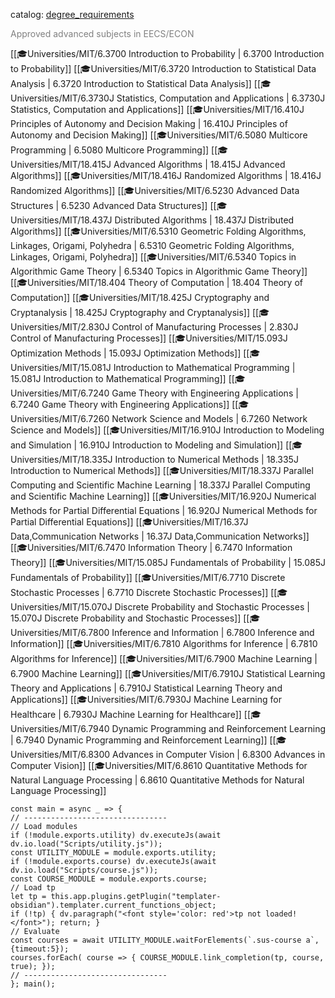 catalog: [degree_requirements](https://eecsis.mit.edu/degree_requirements.html#ECONEECS_AAGS)

<font style="color: grey">Approved advanced subjects in EECS/ECON</font>

<span class="sus-course">[[🎓Universities/MIT/6.3700 Introduction to Probability | 6.3700 Introduction to Probability]]</span>
<span class="sus-course">[[🎓Universities/MIT/6.3720 Introduction to Statistical Data Analysis | 6.3720 Introduction to Statistical Data Analysis]]</span>
<span class="sus-course">[[🎓Universities/MIT/6.3730J Statistics, Computation and Applications | 6.3730J Statistics, Computation and Applications]]</span>
<span class="sus-course">[[🎓Universities/MIT/16.410J Principles of Autonomy and Decision Making | 16.410J Principles of Autonomy and Decision Making]]</span>
<span class="sus-course">[[🎓Universities/MIT/6.5080 Multicore Programming | 6.5080 Multicore Programming]]</span>
<span class="sus-course">[[🎓Universities/MIT/18.415J Advanced Algorithms | 18.415J Advanced Algorithms]]</span>
<span class="sus-course">[[🎓Universities/MIT/18.416J Randomized Algorithms | 18.416J Randomized Algorithms]]</span>
<span class="sus-course">[[🎓Universities/MIT/6.5230 Advanced Data Structures | 6.5230 Advanced Data Structures]]</span>
<span class="sus-course">[[🎓Universities/MIT/18.437J Distributed Algorithms | 18.437J Distributed Algorithms]]</span>
<span class="sus-course">[[🎓Universities/MIT/6.5310 Geometric Folding Algorithms, Linkages, Origami, Polyhedra | 6.5310 Geometric Folding Algorithms, Linkages, Origami, Polyhedra]]</span>
<span class="sus-course">[[🎓Universities/MIT/6.5340 Topics in Algorithmic Game Theory | 6.5340 Topics in Algorithmic Game Theory]]</span>
<span class="sus-course">[[🎓Universities/MIT/18.404 Theory of Computation | 18.404 Theory of Computation]]</span>
<span class="sus-course">[[🎓Universities/MIT/18.425J Cryptography and Cryptanalysis | 18.425J Cryptography and Cryptanalysis]]</span>
<span class="sus-course">[[🎓Universities/MIT/2.830J Control of Manufacturing Processes | 2.830J Control of Manufacturing Processes]]</span>
<span class="sus-course">[[🎓Universities/MIT/15.093J Optimization Methods | 15.093J Optimization Methods]]</span>
<span class="sus-course">[[🎓Universities/MIT/15.081J Introduction to Mathematical Programming | 15.081J Introduction to Mathematical Programming]]</span>
<span class="sus-course">[[🎓Universities/MIT/6.7240 Game Theory with Engineering Applications | 6.7240 Game Theory with Engineering Applications]]</span>
<span class="sus-course">[[🎓Universities/MIT/6.7260 Network Science and Models | 6.7260 Network Science and Models]]</span>
<span class="sus-course">[[🎓Universities/MIT/16.910J Introduction to Modeling and Simulation | 16.910J Introduction to Modeling and Simulation]]</span>
<span class="sus-course">[[🎓Universities/MIT/18.335J Introduction to Numerical Methods | 18.335J Introduction to Numerical Methods]]</span>
<span class="sus-course">[[🎓Universities/MIT/18.337J Parallel Computing and Scientific Machine Learning | 18.337J Parallel Computing and Scientific Machine Learning]]</span>
<span class="sus-course">[[🎓Universities/MIT/16.920J Numerical Methods for Partial Differential Equations | 16.920J Numerical Methods for Partial Differential Equations]]</span>
<span class="sus-course">[[🎓Universities/MIT/16.37J Data,Communication Networks | 16.37J Data,Communication Networks]]</span>
<span class="sus-course">[[🎓Universities/MIT/6.7470 Information Theory | 6.7470 Information Theory]]</span>
<span class="sus-course">[[🎓Universities/MIT/15.085J Fundamentals of Probability | 15.085J Fundamentals of Probability]]</span>
<span class="sus-course">[[🎓Universities/MIT/6.7710 Discrete Stochastic Processes | 6.7710 Discrete Stochastic Processes]]</span>
<span class="sus-course">[[🎓Universities/MIT/15.070J Discrete Probability and Stochastic Processes | 15.070J Discrete Probability and Stochastic Processes]]</span>
<span class="sus-course">[[🎓Universities/MIT/6.7800 Inference and Information | 6.7800 Inference and Information]]</span>
<span class="sus-course">[[🎓Universities/MIT/6.7810 Algorithms for Inference | 6.7810 Algorithms for Inference]]</span>
<span class="sus-course">[[🎓Universities/MIT/6.7900 Machine Learning | 6.7900 Machine Learning]]</span>
<span class="sus-course">[[🎓Universities/MIT/6.7910J Statistical Learning Theory and Applications | 6.7910J Statistical Learning Theory and Applications]]</span>
<span class="sus-course">[[🎓Universities/MIT/6.7930J Machine Learning for Healthcare | 6.7930J Machine Learning for Healthcare]]</span>
<span class="sus-course">[[🎓Universities/MIT/6.7940 Dynamic Programming and Reinforcement Learning | 6.7940 Dynamic Programming and Reinforcement Learning]]</span>
<span class="sus-course">[[🎓Universities/MIT/6.8300 Advances in Computer Vision | 6.8300 Advances in Computer Vision]]</span>
<span class="sus-course">[[🎓Universities/MIT/6.8610 Quantitative Methods for Natural Language Processing | 6.8610 Quantitative Methods for Natural Language Processing]]</span>

```dataviewjs
const main = async _ => {
// --------------------------------
// Load modules
if (!module.exports.utility) dv.executeJs(await dv.io.load("Scripts/utility.js"));
const UTILITY_MODULE = module.exports.utility;
if (!module.exports.course) dv.executeJs(await dv.io.load("Scripts/course.js"));
const COURSE_MODULE = module.exports.course;
// Load tp
let tp = this.app.plugins.getPlugin("templater-obsidian").templater.current_functions_object;
if (!tp) { dv.paragraph("<font style='color: red'>tp not loaded!</font>"); return; }
// Evaluate
const courses = await UTILITY_MODULE.waitForElements(`.sus-course a`, {timeout:5});
courses.forEach( course => { COURSE_MODULE.link_completion(tp, course, true); });
// --------------------------------
}; main();
```